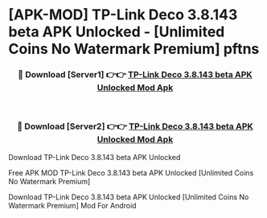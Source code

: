 # [APK-MOD] TP-Link Deco 3.8.143 beta APK Unlocked - [Unlimited Coins No Watermark Premium] pftns



<div align="center">
<h3>🔴 Download [Server1] 👉👉 <a href="https://momento.my/?title=TP-Link_Deco_3.8.143_beta_APK_Unlocked">TP-Link Deco 3.8.143 beta APK Unlocked Mod Apk</a></h3><br>

<h3>🔴 Download [Server2] 👉👉 <a href="https://momento.my/?title=TP-Link_Deco_3.8.143_beta_APK_Unlocked">TP-Link Deco 3.8.143 beta APK Unlocked Mod Apk</a></h3>
</div>



Download TP-Link Deco 3.8.143 beta APK Unlocked 

Free APK MOD TP-Link Deco 3.8.143 beta APK Unlocked [Unlimited Coins No Watermark Premium]

Download TP-Link Deco 3.8.143 beta APK Unlocked [Unlimited Coins No Watermark Premium] Mod For Android
